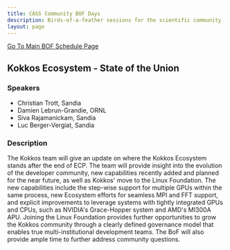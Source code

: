```yaml
---
title: CASS Community BOF Days
description: Birds-of-a-feather sessions for the scientific community
layout: page
---
```


[Go To Main BOF Schedule Page](/bofs)

## Kokkos Ecosystem - State of the Union

### Speakers
- Christian Trott, Sandia
- Damien Lebrun-Grandie, ORNL
- Siva Rajamanickam, Sandia
- Luc Berger-Vergiat, Sandia 

### Description
The Kokkos team will give an update on where the Kokkos Ecosystem stands after the end of ECP. The team will provide insight into the evolution of the developer community, new capabilities recently added and planned for the near future, as well as Kokkos' move to the Linux Foundation.
The new capabilities include the step-wise support for multiple GPUs within the same process, new Ecosystem efforts for seamless MPI and FFT support, and explicit improvements to leverage systems with tightly integrated GPUs and CPUs, such as NVIDIA's Grace-Hopper system and AMD's MI300A APU. Joining the Linux Foundation provides further opportunities to grow the Kokkos community through a clearly defined governance model that enables true multi-institutional development teams. The BoF will also provide ample time to further address community questions.
